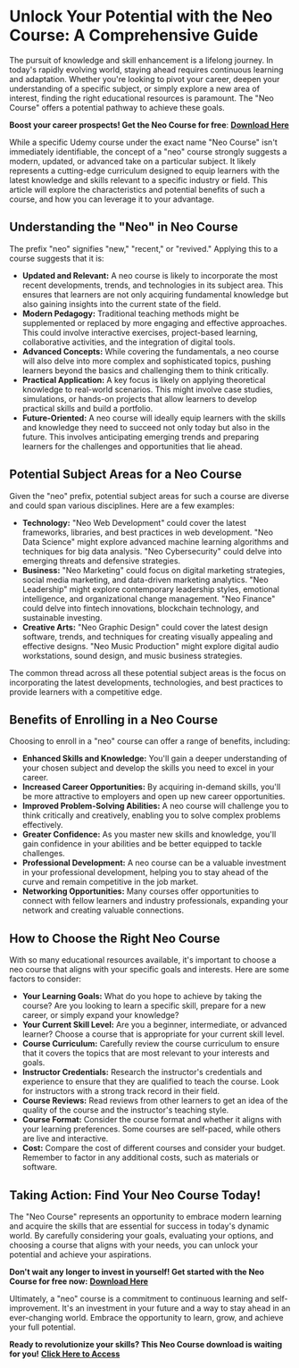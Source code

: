# Unlock Your Potential with the Neo Course: A Comprehensive Guide

The pursuit of knowledge and skill enhancement is a lifelong journey. In today's rapidly evolving world, staying ahead requires continuous learning and adaptation. Whether you're looking to pivot your career, deepen your understanding of a specific subject, or simply explore a new area of interest, finding the right educational resources is paramount. The "Neo Course" offers a potential pathway to achieve these goals.

**Boost your career prospects! Get the Neo Course for free**: [**Download Here**](https://udemywork.com/neo-course)

While a specific Udemy course under the exact name "Neo Course" isn't immediately identifiable, the concept of a "neo" course strongly suggests a modern, updated, or advanced take on a particular subject. It likely represents a cutting-edge curriculum designed to equip learners with the latest knowledge and skills relevant to a specific industry or field. This article will explore the characteristics and potential benefits of such a course, and how you can leverage it to your advantage.

## Understanding the "Neo" in Neo Course

The prefix "neo" signifies "new," "recent," or "revived." Applying this to a course suggests that it is:

*   **Updated and Relevant:** A neo course is likely to incorporate the most recent developments, trends, and technologies in its subject area. This ensures that learners are not only acquiring fundamental knowledge but also gaining insights into the current state of the field.
*   **Modern Pedagogy:** Traditional teaching methods might be supplemented or replaced by more engaging and effective approaches. This could involve interactive exercises, project-based learning, collaborative activities, and the integration of digital tools.
*   **Advanced Concepts:** While covering the fundamentals, a neo course will also delve into more complex and sophisticated topics, pushing learners beyond the basics and challenging them to think critically.
*   **Practical Application:** A key focus is likely on applying theoretical knowledge to real-world scenarios. This might involve case studies, simulations, or hands-on projects that allow learners to develop practical skills and build a portfolio.
*   **Future-Oriented:** A neo course will ideally equip learners with the skills and knowledge they need to succeed not only today but also in the future. This involves anticipating emerging trends and preparing learners for the challenges and opportunities that lie ahead.

## Potential Subject Areas for a Neo Course

Given the "neo" prefix, potential subject areas for such a course are diverse and could span various disciplines. Here are a few examples:

*   **Technology:** "Neo Web Development" could cover the latest frameworks, libraries, and best practices in web development. "Neo Data Science" might explore advanced machine learning algorithms and techniques for big data analysis. "Neo Cybersecurity" could delve into emerging threats and defensive strategies.
*   **Business:** "Neo Marketing" could focus on digital marketing strategies, social media marketing, and data-driven marketing analytics. "Neo Leadership" might explore contemporary leadership styles, emotional intelligence, and organizational change management. "Neo Finance" could delve into fintech innovations, blockchain technology, and sustainable investing.
*   **Creative Arts:** "Neo Graphic Design" could cover the latest design software, trends, and techniques for creating visually appealing and effective designs. "Neo Music Production" might explore digital audio workstations, sound design, and music business strategies.

The common thread across all these potential subject areas is the focus on incorporating the latest developments, technologies, and best practices to provide learners with a competitive edge.

## Benefits of Enrolling in a Neo Course

Choosing to enroll in a "neo" course can offer a range of benefits, including:

*   **Enhanced Skills and Knowledge:** You'll gain a deeper understanding of your chosen subject and develop the skills you need to excel in your career.
*   **Increased Career Opportunities:** By acquiring in-demand skills, you'll be more attractive to employers and open up new career opportunities.
*   **Improved Problem-Solving Abilities:** A neo course will challenge you to think critically and creatively, enabling you to solve complex problems effectively.
*   **Greater Confidence:** As you master new skills and knowledge, you'll gain confidence in your abilities and be better equipped to tackle challenges.
*   **Professional Development:** A neo course can be a valuable investment in your professional development, helping you to stay ahead of the curve and remain competitive in the job market.
*   **Networking Opportunities:** Many courses offer opportunities to connect with fellow learners and industry professionals, expanding your network and creating valuable connections.

## How to Choose the Right Neo Course

With so many educational resources available, it's important to choose a neo course that aligns with your specific goals and interests. Here are some factors to consider:

*   **Your Learning Goals:** What do you hope to achieve by taking the course? Are you looking to learn a specific skill, prepare for a new career, or simply expand your knowledge?
*   **Your Current Skill Level:** Are you a beginner, intermediate, or advanced learner? Choose a course that is appropriate for your current skill level.
*   **Course Curriculum:** Carefully review the course curriculum to ensure that it covers the topics that are most relevant to your interests and goals.
*   **Instructor Credentials:** Research the instructor's credentials and experience to ensure that they are qualified to teach the course. Look for instructors with a strong track record in their field.
*   **Course Reviews:** Read reviews from other learners to get an idea of the quality of the course and the instructor's teaching style.
*   **Course Format:** Consider the course format and whether it aligns with your learning preferences. Some courses are self-paced, while others are live and interactive.
*   **Cost:** Compare the cost of different courses and consider your budget. Remember to factor in any additional costs, such as materials or software.

## Taking Action: Find Your Neo Course Today!

The "Neo Course" represents an opportunity to embrace modern learning and acquire the skills that are essential for success in today's dynamic world. By carefully considering your goals, evaluating your options, and choosing a course that aligns with your needs, you can unlock your potential and achieve your aspirations.

**Don't wait any longer to invest in yourself! Get started with the Neo Course for free now:** [**Download Here**](https://udemywork.com/neo-course)

Ultimately, a "neo" course is a commitment to continuous learning and self-improvement. It's an investment in your future and a way to stay ahead in an ever-changing world. Embrace the opportunity to learn, grow, and achieve your full potential.

**Ready to revolutionize your skills? This Neo Course download is waiting for you!** [**Click Here to Access**](https://udemywork.com/neo-course)
